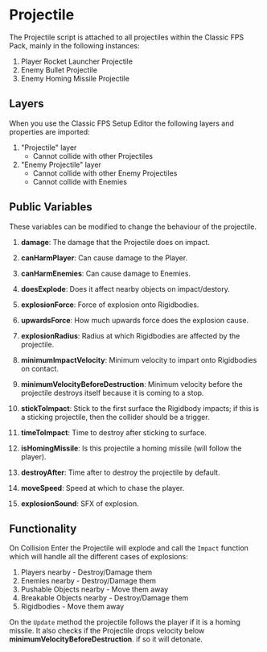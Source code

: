 # Projectile

The Projectile script is attached to all projectiles within the Classic FPS Pack, mainly in the following instances:

1. Player Rocket Launcher Projectile
2. Enemy Bullet Projectile
3. Enemy Homing Missile Projectile

## Layers

When you use the Classic FPS Setup Editor the following layers and properties are imported:

1. "Projectile" layer
   - Cannot collide with other Projectiles
2. "Enemy Projectile" layer
   - Cannot collide with other Enemy Projectiles
   - Cannot collide with Enemies

## Public Variables

These variables can be modified to change the behaviour of the projectile.

1. **damage**: The damage that the Projectile does on impact.

2. **canHarmPlayer**: Can cause damage to the Player.

3. **canHarmEnemies**: Can cause damage to Enemies.

4. **doesExplode**: Does it affect nearby objects on impact/destory.

5. **explosionForce**: Force of explosion onto Rigidbodies.

6. **upwardsForce**: How much upwards force does the explosion cause.

7. **explosionRadius**: Radius at which Rigidbodies are affected by the projectile.

8. **minimumImpactVelocity**: Minimum velocity to impart onto Rigidbodies on contact.

9. **minimumVelocityBeforeDestruction**: Minimum velocity before the projectile destroys itself because it is coming to a stop.

10. **stickToImpact**: Stick to the first surface the Rigidbody impacts; if this is a sticking projectile, then the collider should be a trigger.

11. **timeToImpact**: Time to destroy after sticking to surface.

12. **isHomingMissile**: Is this projectile a homing missile (will follow the player).

13. **destroyAfter**: Time after to destroy the projectile by default.

14. **moveSpeed**: Speed at which to chase the player.

15. **explosionSound**: SFX of explosion.

## Functionality

On Collision Enter the Projectile will explode and call the `Impact` function which will handle all the different cases of explosions:

1. Players nearby - Destroy/Damage them
2. Enemies nearby - Destroy/Damage them
3. Pushable Objects nearby - Move them away
4. Breakable Objects nearby - Destroy/Damage them
5. Rigidbodies - Move them away

On the `Update` method the projectile follows the player if it is a homing missile. It also checks if the Projectile drops velocity below **minimumVelocityBeforeDestruction**. if so it will detonate.
